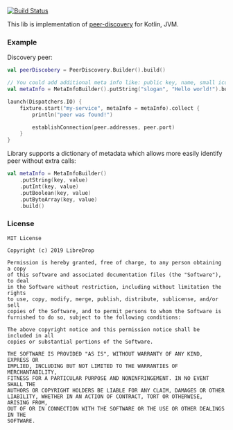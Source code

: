 [![Build Status](https://travis-ci.org/libredrop/peer-discovery-kotlin.svg?branch=master)](https://travis-ci.org/libredrop/peer-discovery-kotlin)

This lib is implementation of [peer-discovery](https://github.com/libredrop/peers-discovery) for Kotlin, JVM.

### Example

Discovery peer:
```kotlin
val peerDiscobery = PeerDiscovery.Builder().build()

// You could add additional meta info like: public key, name, small icons
val metaInfo = MetaInfoBuilder().putString("slogan", "Hello world!").build()

launch(Dispatchers.IO) {
    fixture.start("my-service", metaInfo = metaInfo).collect {
        println("peer was found!")

        establishConnection(peer.addresses, peer.port)
    }    
}
```

Library supports a dictionary of metadata which allows more easily identify peer without extra calls:

```kotlin
val metaInfo = MetaInfoBuilder()
    .putString(key, value)
    .putInt(key, value)
    .putBoolean(key, value)
    .putByteArray(key, value)
    .build()
```

### License

```
MIT License

Copyright (c) 2019 LibreDrop

Permission is hereby granted, free of charge, to any person obtaining a copy
of this software and associated documentation files (the "Software"), to deal
in the Software without restriction, including without limitation the rights
to use, copy, modify, merge, publish, distribute, sublicense, and/or sell
copies of the Software, and to permit persons to whom the Software is
furnished to do so, subject to the following conditions:

The above copyright notice and this permission notice shall be included in all
copies or substantial portions of the Software.

THE SOFTWARE IS PROVIDED "AS IS", WITHOUT WARRANTY OF ANY KIND, EXPRESS OR
IMPLIED, INCLUDING BUT NOT LIMITED TO THE WARRANTIES OF MERCHANTABILITY,
FITNESS FOR A PARTICULAR PURPOSE AND NONINFRINGEMENT. IN NO EVENT SHALL THE
AUTHORS OR COPYRIGHT HOLDERS BE LIABLE FOR ANY CLAIM, DAMAGES OR OTHER
LIABILITY, WHETHER IN AN ACTION OF CONTRACT, TORT OR OTHERWISE, ARISING FROM,
OUT OF OR IN CONNECTION WITH THE SOFTWARE OR THE USE OR OTHER DEALINGS IN THE
SOFTWARE.
```
